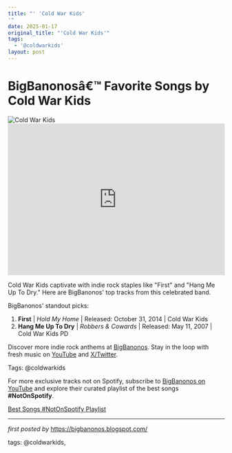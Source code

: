 ```yaml
---
title: "' 'Cold War Kids'
'"
date: 2025-01-17
original_title: "'Cold War Kids'"
tags:
  - '@coldwarkids'
layout: post
---
```

<!-- Title of the Post -->
<h1 >BigBanonosâ€™ Favorite Songs by Cold War Kids</h1> <!-- Featured Image -->
<div > <img src="https://i.scdn.co/image/ab6761610000e5eb27ea8d74714b23fa9e116f91" alt="Cold War Kids">
</div> <!-- Spotify Embed -->
<div > <iframe src="https://open.spotify.com/embed/playlist/2RJuOZ8Do7lZEEnSIKKpty?utm_source=generator" width="100%" height="352" frameBorder="0" allowfullscreen="" allow="autoplay; clipboard-write; encrypted-media; fullscreen; picture-in-picture" loading="lazy"></iframe>
</div> <!-- Introductory Text -->
<p >Cold War Kids captivate with indie rock staples like "First" and "Hang Me Up To Dry." Here are BigBanonos' top tracks from this celebrated band.</p> <!-- Song Highlights -->
<div > <p>BigBanonos' standout picks:</p> <ol> <li><strong>First</strong> | <em>Hold My Home</em> | Released: October 31, 2014 | Cold War Kids</li> <li><strong>Hang Me Up To Dry</strong> | <em>Robbers & Cowards</em> | Released: May 11, 2007 | Cold War Kids PD</li> </ol>
</div> <!-- Footer Links -->
<div > <p>Discover more indie rock anthems at <a href="https://bigbanonos.blogspot.com/" target="_blank">BigBanonos</a>. Stay in the loop with fresh music on <a href="https://www.youtube.com/@BigBanonos" target="_blank">YouTube</a> and <a href="https://x.com/bigbanonos" target="_blank">X/Twitter</a>.</p>
</div> <!-- Tags -->
<p >Tags: @coldwarkids</p>


<!--Subscribe and Playlist Links-->
<div>
    <p>For more exclusive tracks not on Spotify, subscribe to <a href="https://www.youtube.com/@BigBanonos" target="_blank">BigBanonos on YouTube</a> and explore their curated playlist of the best songs <strong>#NotOnSpotify</strong>.</p>
    <p><a href="https://www.youtube.com/playlist?list=PLtuNtuTatqI0kFahUCbtbfenC_ET5O_tr" target="_blank">Best Songs #NotOnSpotify Playlist<br /></a></p></div>

<hr />

<p><em>first posted by</em> <a href="https://bigbanonos.blogspot.com/" rel="noopener" target="_new">https://bigbanonos.blogspot.com/</a></p>

<p>tags: @coldwarkids,</p>
